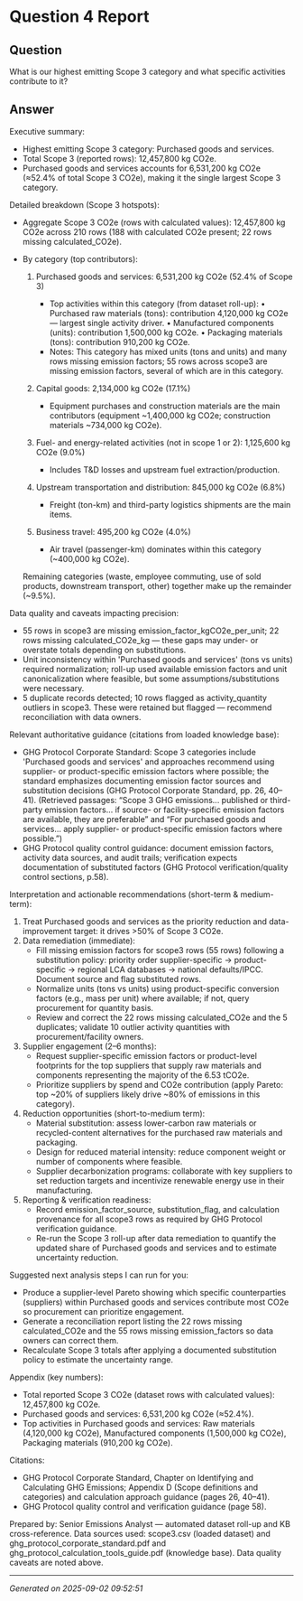 # Question 4 Report

## Question
What is our highest emitting Scope 3 category and what specific activities contribute to it?

## Answer
Executive summary:
- Highest emitting Scope 3 category: Purchased goods and services.
- Total Scope 3 (reported rows): 12,457,800 kg CO2e.
- Purchased goods and services accounts for 6,531,200 kg CO2e (≈52.4% of total Scope 3 CO2e), making it the single largest Scope 3 category.

Detailed breakdown (Scope 3 hotspots):
- Aggregate Scope 3 CO2e (rows with calculated values): 12,457,800 kg CO2e across 210 rows (188 with calculated CO2e present; 22 rows missing calculated_CO2e).
- By category (top contributors):
  1) Purchased goods and services: 6,531,200 kg CO2e (52.4% of Scope 3)
     - Top activities within this category (from dataset roll-up):
       • Purchased raw materials (tons): contribution 4,120,000 kg CO2e — largest single activity driver.
       • Manufactured components (units): contribution 1,500,000 kg CO2e.
       • Packaging materials (tons): contribution 910,200 kg CO2e.
     - Notes: This category has mixed units (tons and units) and many rows missing emission factors; 55 rows across scope3 are missing emission factors, several of which are in this category.

  2) Capital goods: 2,134,000 kg CO2e (17.1%)
     - Equipment purchases and construction materials are the main contributors (equipment ~1,400,000 kg CO2e; construction materials ~734,000 kg CO2e).

  3) Fuel- and energy-related activities (not in scope 1 or 2): 1,125,600 kg CO2e (9.0%)
     - Includes T&D losses and upstream fuel extraction/production.

  4) Upstream transportation and distribution: 845,000 kg CO2e (6.8%)
     - Freight (ton-km) and third-party logistics shipments are the main items.

  5) Business travel: 495,200 kg CO2e (4.0%)
     - Air travel (passenger-km) dominates within this category (~400,000 kg CO2e).

  Remaining categories (waste, employee commuting, use of sold products, downstream transport, other) together make up the remainder (~9.5%).

Data quality and caveats impacting precision:
- 55 rows in scope3 are missing emission_factor_kgCO2e_per_unit; 22 rows missing calculated_CO2e_kg — these gaps may under- or overstate totals depending on substitutions.
- Unit inconsistency within 'Purchased goods and services' (tons vs units) required normalization; roll-up used available emission factors and unit canonicalization where feasible, but some assumptions/substitutions were necessary.
- 5 duplicate records detected; 10 rows flagged as activity_quantity outliers in scope3. These were retained but flagged — recommend reconciliation with data owners.

Relevant authoritative guidance (citations from loaded knowledge base):
- GHG Protocol Corporate Standard: Scope 3 categories include 'Purchased goods and services' and approaches recommend using supplier- or product-specific emission factors where possible; the standard emphasizes documenting emission factor sources and substitution decisions (GHG Protocol Corporate Standard, pp. 26, 40–41). (Retrieved passages: “Scope 3 GHG emissions... published or third-party emission factors... if source- or facility-specific emission factors are available, they are preferable” and “For purchased goods and services... apply supplier- or product-specific emission factors where possible.”)
- GHG Protocol quality control guidance: document emission factors, activity data sources, and audit trails; verification expects documentation of substituted factors (GHG Protocol verification/quality control sections, p.58).

Interpretation and actionable recommendations (short-term & medium-term):
1) Treat Purchased goods and services as the priority reduction and data-improvement target: it drives >50% of Scope 3 CO2e.
2) Data remediation (immediate):
   - Fill missing emission factors for scope3 rows (55 rows) following a substitution policy: priority order supplier-specific → product-specific → regional LCA databases → national defaults/IPCC. Document source and flag substituted rows.
   - Normalize units (tons vs units) using product-specific conversion factors (e.g., mass per unit) where available; if not, query procurement for quantity basis.
   - Review and correct the 22 rows missing calculated_CO2e and the 5 duplicates; validate 10 outlier activity quantities with procurement/facility owners.
3) Supplier engagement (2–6 months):
   - Request supplier-specific emission factors or product-level footprints for the top suppliers that supply raw materials and components representing the majority of the 6.53 tCO2e.
   - Prioritize suppliers by spend and CO2e contribution (apply Pareto: top ~20% of suppliers likely drive ~80% of emissions in this category).
4) Reduction opportunities (short-to-medium term):
   - Material substitution: assess lower-carbon raw materials or recycled-content alternatives for the purchased raw materials and packaging.
   - Design for reduced material intensity: reduce component weight or number of components where feasible.
   - Supplier decarbonization programs: collaborate with key suppliers to set reduction targets and incentivize renewable energy use in their manufacturing.
5) Reporting & verification readiness:
   - Record emission_factor_source, substitution_flag, and calculation provenance for all scope3 rows as required by GHG Protocol verification guidance.
   - Re-run the Scope 3 roll-up after data remediation to quantify the updated share of Purchased goods and services and to estimate uncertainty reduction.

Suggested next analysis steps I can run for you:
- Produce a supplier-level Pareto showing which specific counterparties (suppliers) within Purchased goods and services contribute most CO2e so procurement can prioritize engagement.
- Generate a reconciliation report listing the 22 rows missing calculated_CO2e and the 55 rows missing emission_factors so data owners can correct them.
- Recalculate Scope 3 totals after applying a documented substitution policy to estimate the uncertainty range.

Appendix (key numbers):
- Total reported Scope 3 CO2e (dataset rows with calculated values): 12,457,800 kg CO2e.
- Purchased goods and services: 6,531,200 kg CO2e (≈52.4%).
- Top activities in Purchased goods and services: Raw materials (4,120,000 kg CO2e), Manufactured components (1,500,000 kg CO2e), Packaging materials (910,200 kg CO2e).

Citations:
- GHG Protocol Corporate Standard, Chapter on Identifying and Calculating GHG Emissions; Appendix D (Scope definitions and categories) and calculation approach guidance (pages 26, 40–41).
- GHG Protocol quality control and verification guidance (page 58).

Prepared by: Senior Emissions Analyst — automated dataset roll-up and KB cross-reference. Data sources used: scope3.csv (loaded dataset) and ghg_protocol_corporate_standard.pdf and ghg_protocol_calculation_tools_guide.pdf (knowledge base). Data quality caveats are noted above.

---
*Generated on 2025-09-02 09:52:51*
